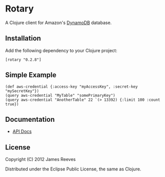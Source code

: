 # Rotary

A Clojure client for Amazon's [DynamoDB][1] database.

[1]: http://aws.amazon.com/dynamodb/

## Installation

Add the following dependency to your Clojure project:

    [rotary "0.2.8"]

## Simple Example

    (def aws-credential {:access-key "myAccessKey", :secret-key "mySecretKey"})
    (query aws-credential "MyTable" "somePrimaryKey")
    (query aws-credential "AnotherTable" 22 `(> 13392) {:limit 100 :count true})

## Documentation

* [API Docs](http://weavejester.github.com/rotary)

## License

Copyright (C) 2012 James Reeves

Distributed under the Eclipse Public License, the same as Clojure.
